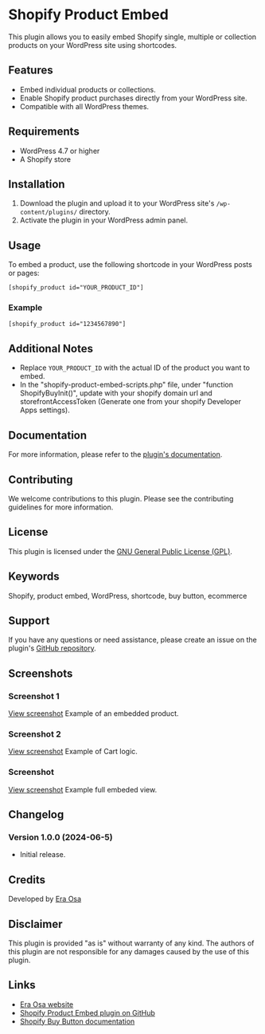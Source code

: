 # Shopify Product Embed

This plugin allows you to easily embed Shopify single, multiple or collection products on your WordPress site using shortcodes.

## Features

- Embed individual products or collections.
- Enable Shopify product purchases directly from your WordPress site.
- Compatible with all WordPress themes.

## Requirements

- WordPress 4.7 or higher
- A Shopify store


## Installation

1. Download the plugin and upload it to your WordPress site's `/wp-content/plugins/` directory.
2. Activate the plugin in your WordPress admin panel.

## Usage

To embed a product, use the following shortcode in your WordPress posts or pages:

```[shopify_product id="YOUR_PRODUCT_ID"]```

### Example

```[shopify_product id="1234567890"]```

## Additional Notes

- Replace `YOUR_PRODUCT_ID` with the actual ID of the product you want to embed.
- In the "shopify-product-embed-scripts.php" file, under "function ShopifyBuyInit()", update with your shopify domain url and storefrontAccessToken (Generate one from your shopify Developer Apps settings).

## Documentation

For more information, please refer to the [plugin's documentation](https://github.com/eraosa/shopify-product-embed).

## Contributing

We welcome contributions to this plugin. Please see the contributing guidelines for more information.

## License

This plugin is licensed under the [GNU General Public License (GPL)](https://github.com/eraosa/shopify-product-embed/blob/master/LICENCE).

## Keywords

Shopify, product embed, WordPress, shortcode, buy button, ecommerce

## Support

If you have any questions or need assistance, please create an issue on the plugin's [GitHub repository](https://github.com/eraosa/shopify-product-embed/issues).

## Screenshots

### Screenshot 1
[View screenshot](assets/screenshots/screenshot1.jpg)
Example of an embedded product.

### Screenshot 2
[View screenshot](assets/screenshots/screenshot2.jpg)
Example of Cart logic.

### Screenshot 
[View screenshot](assets/screenshots/screenshot3.jpg)
Example full embeded view.

## Changelog

### Version 1.0.0 (2024-06-5)
- Initial release.

## Credits

Developed by [Era Osa](https://eraosa.com/)

## Disclaimer

This plugin is provided "as is" without warranty of any kind. The authors of this plugin are not responsible for any damages caused by the use of this plugin.

## Links

- [Era Osa website](https://eraosa.com)
- [Shopify Product Embed plugin on GitHub](https://github.com/eraosa/shopify-product-embed)
- [Shopify Buy Button documentation](https://help.shopify.com/en/manual/products/details/buy-button)
